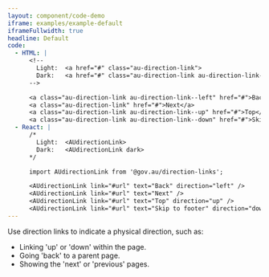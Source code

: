 ```yaml
---
layout: component/code-demo
iframe: examples/example-default
iframeFullwidth: true
headline: Default
code:
  - HTML: |
      <!--
        Light:  <a href="#" class="au-direction-link">
        Dark:   <a href="#" class="au-direction-link au-direction-link--dark">
      -->

      <a class="au-direction-link au-direction-link--left" href="#">Back</a>
      <a class="au-direction-link" href="#">Next</a>
      <a class="au-direction-link au-direction-link--up" href="#">Top</a>
      <a class="au-direction-link au-direction-link--down" href="#">Skip to footer</a>
  - React: |
      /*
        Light:  <AUdirectionLink>
        Dark:   <AUdirectionLink dark>
      */

      import AUdirectionLink from '@gov.au/direction-links';

      <AUdirectionLink link="#url" text="Back" direction="left" />
      <AUdirectionLink link="#url" text="Next" />
      <AUdirectionLink link="#url" text="Top" direction="up" />
      <AUdirectionLink link="#url" text="Skip to footer" direction="down" />
---
```


Use direction links to indicate a physical direction, such as:
- Linking 'up' or 'down' within the page.
- Going 'back' to a parent page.
- Showing the 'next' or 'previous' pages.
